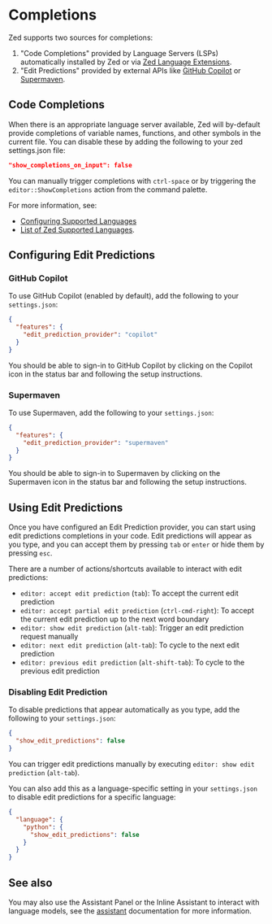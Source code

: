 # Completions

Zed supports two sources for completions:

1. "Code Completions" provided by Language Servers (LSPs) automatically installed by Zed or via [Zed Language Extensions](languages.md).
2. "Edit Predictions" provided by external APIs like [GitHub Copilot](#github-copilot) or [Supermaven](#supermaven).

## Code Completions

When there is an appropriate language server available, Zed will by-default provide completions of variable names, functions, and other symbols in the current file. You can disable these by adding the following to your zed settings.json file:

```json
"show_completions_on_input": false
```

You can manually trigger completions with `ctrl-space` or by triggering the `editor::ShowCompletions` action from the command palette.

For more information, see:

- [Configuring Supported Languages](./configuring-languages.md)
- [List of Zed Supported Languages](./languages.md).

## Configuring Edit Predictions

### GitHub Copilot

To use GitHub Copilot (enabled by default), add the following to your `settings.json`:

```json
{
  "features": {
    "edit_prediction_provider": "copilot"
  }
}
```

You should be able to sign-in to GitHub Copilot by clicking on the Copilot icon in the status bar and following the setup instructions.

### Supermaven

To use Supermaven, add the following to your `settings.json`:

```json
{
  "features": {
    "edit_prediction_provider": "supermaven"
  }
}
```

You should be able to sign-in to Supermaven by clicking on the Supermaven icon in the status bar and following the setup instructions.

## Using Edit Predictions

Once you have configured an Edit Prediction provider, you can start using edit predictions completions in your code. Edit predictions will appear as you type, and you can accept them by pressing `tab` or `enter` or hide them by pressing `esc`.

There are a number of actions/shortcuts available to interact with edit predictions:

- `editor: accept edit prediction` (`tab`): To accept the current edit prediction
- `editor: accept partial edit prediction` (`ctrl-cmd-right`): To accept the current edit prediction up to the next word boundary
- `editor: show edit prediction` (`alt-tab`): Trigger an edit prediction request manually
- `editor: next edit prediction` (`alt-tab`): To cycle to the next edit prediction
- `editor: previous edit prediction` (`alt-shift-tab`): To cycle to the previous edit prediction

### Disabling Edit Prediction

To disable predictions that appear automatically as you type, add the following to your `settings.json`:

```json
{
  "show_edit_predictions": false
}
```

You can trigger edit predictions manually by executing `editor: show edit prediction` (`alt-tab`).

You can also add this as a language-specific setting in your `settings.json` to disable edit predictions for a specific language:

```json
{
  "language": {
    "python": {
      "show_edit_predictions": false
    }
  }
}
```

## See also

You may also use the Assistant Panel or the Inline Assistant to interact with language models, see the [assistant](assistant/assistant.md) documentation for more information.
